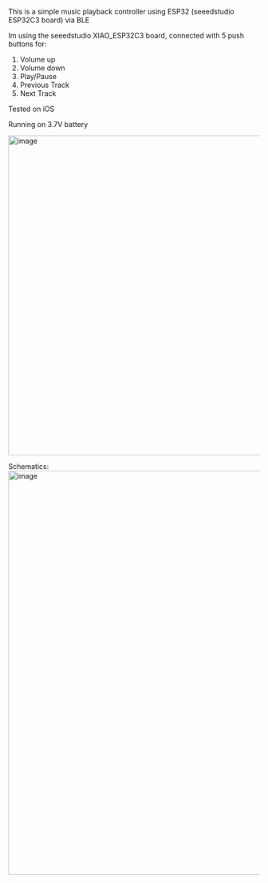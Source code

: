 This is a simple music playback controller using ESP32 (seeedstudio ESP32C3 board) via BLE

Im using the seeedstudio XIAO_ESP32C3 board, connected with 5 push buttons for:
1. Volume up
2. Volume down
3. Play/Pause
4. Previous Track
5. Next Track

Tested on iOS

Running on 3.7V battery

<img width="640" alt="image" src="https://github.com/user-attachments/assets/aac96c5f-5ce6-46c6-8ffc-5cb169384a93">

Schematics:
<img width="809" alt="image" src="https://github.com/user-attachments/assets/36d18d2e-c2b0-4db7-b936-8684fa4695a0">
